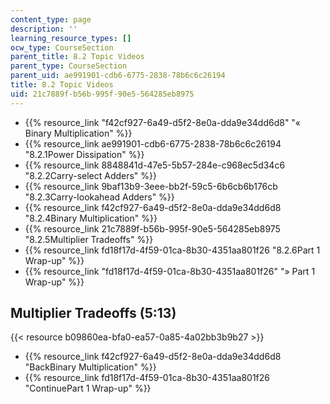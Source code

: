 ```yaml
---
content_type: page
description: ''
learning_resource_types: []
ocw_type: CourseSection
parent_title: 8.2 Topic Videos
parent_type: CourseSection
parent_uid: ae991901-cdb6-6775-2838-78b6c6c26194
title: 8.2 Topic Videos
uid: 21c7889f-b56b-995f-90e5-564285eb8975
---
```


*   {{% resource_link "f42cf927-6a49-d5f2-8e0a-dda9e34dd6d8" "« Binary Multiplication" %}}
*   {{% resource_link ae991901-cdb6-6775-2838-78b6c6c26194 "8.2.1Power Dissipation" %}}
*   {{% resource_link 8848841d-47e5-5b57-284e-c968ec5d34c6 "8.2.2Carry-select Adders" %}}
*   {{% resource_link 9baf13b9-3eee-bb2f-59c5-6b6cb6b176cb "8.2.3Carry-lookahead Adders" %}}
*   {{% resource_link f42cf927-6a49-d5f2-8e0a-dda9e34dd6d8 "8.2.4Binary Multiplication" %}}
*   {{% resource_link 21c7889f-b56b-995f-90e5-564285eb8975 "8.2.5Multiplier Tradeoffs" %}}
*   {{% resource_link fd18f17d-4f59-01ca-8b30-4351aa801f26 "8.2.6Part 1 Wrap-up" %}}
*   {{% resource_link "fd18f17d-4f59-01ca-8b30-4351aa801f26" "» Part 1 Wrap-up" %}}

Multiplier Tradeoffs (5:13)
---------------------------

{{< resource b09860ea-bfa0-ea57-0a85-4a02bb3b9b27 >}}

*   {{% resource_link f42cf927-6a49-d5f2-8e0a-dda9e34dd6d8 "BackBinary Multiplication" %}}
*   {{% resource_link fd18f17d-4f59-01ca-8b30-4351aa801f26 "ContinuePart 1 Wrap-up" %}}